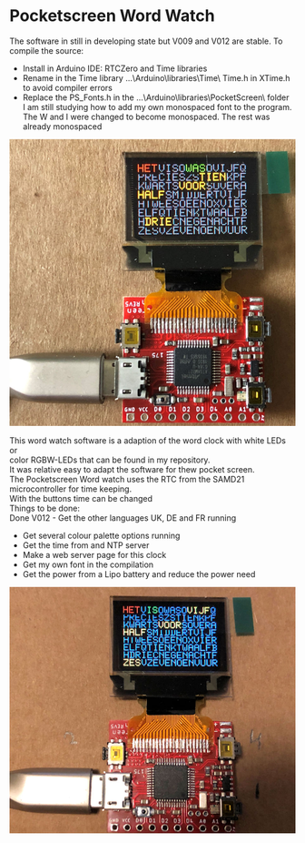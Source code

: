 # Pocketscreen Word Watch

The software in still in developing state but V009 and V012 are stable.
To compile the source:
- Install in Arduino IDE: RTCZero and Time libraries<br>
- Rename in the Time library ...\Arduino\libraries\Time\ Time.h in XTime.h to avoid compiler errors<br>
- Replace the PS_Fonts.h in the ...\Arduino\libraries\PocketScreen\ folder<br>
I am still studying how to add my own monospaced font to the program.<br>
The W and I were changed to become monospaced. The rest was already monospaced<br>

<img alt="Word watch" src="Word-watch.jpg" width="900" />

This word watch software is a adaption of the word clock with white LEDs or <br>
color RGBW-LEDs that can be found in my repository.<br>
It was relative easy to adapt the software for thew pocket screen.<br>
The Pocketscreen Word watch uses the RTC from the SAMD21 microcontroller for time keeping.<br>
With the buttons time can be changed<br>
Things to be done:<br>
Done V012 - Get the other languages UK, DE and FR running<br>
- Get several colour palette options running<br>
- Get the time from and NTP server<br> 
- Make a web server page for this clock<br>
- Get my own font in the compilation<br>
- Get the power from a Lipo battery and reduce the power need

<img alt="Word watch" src="Word-watch1.jpg" width="900" />
